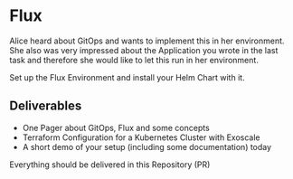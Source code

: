 # Flux 

Alice heard about GitOps and wants to implement this in her environment. She also was very impressed about the Application you wrote in the last task and therefore she would like to let this run in her environment.

Set up the Flux Environment and install your Helm Chart with it.

## Deliverables
* One Pager about GitOps, Flux and some concepts
* Terraform Configuration for a Kubernetes Cluster with Exoscale
* A short demo of your setup (including some documentation) today

Everything should be delivered in this Repository (PR)
